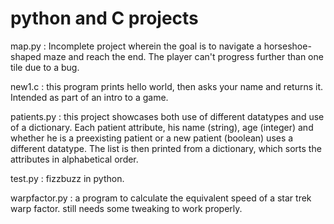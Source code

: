 # python and C projects
map.py : Incomplete project wherein the goal is to navigate a horseshoe-shaped maze and reach the end.
The player can't progress further than one tile due to a bug. 

new1.c : this program prints hello world, then asks your name and returns it. Intended as part of an intro to a game.

patients.py : this project showcases both use of different datatypes and use of a dictionary. 
Each patient attribute, his name (string), age (integer) and whether he is a preexisting patient or a new patient (boolean) uses a different datatype. The list is then printed from a dictionary, which sorts the attributes in alphabetical order. 

test.py : fizzbuzz in python. 

warpfactor.py : a program to calculate the equivalent speed of a star trek warp factor. still needs some tweaking to work properly. 
